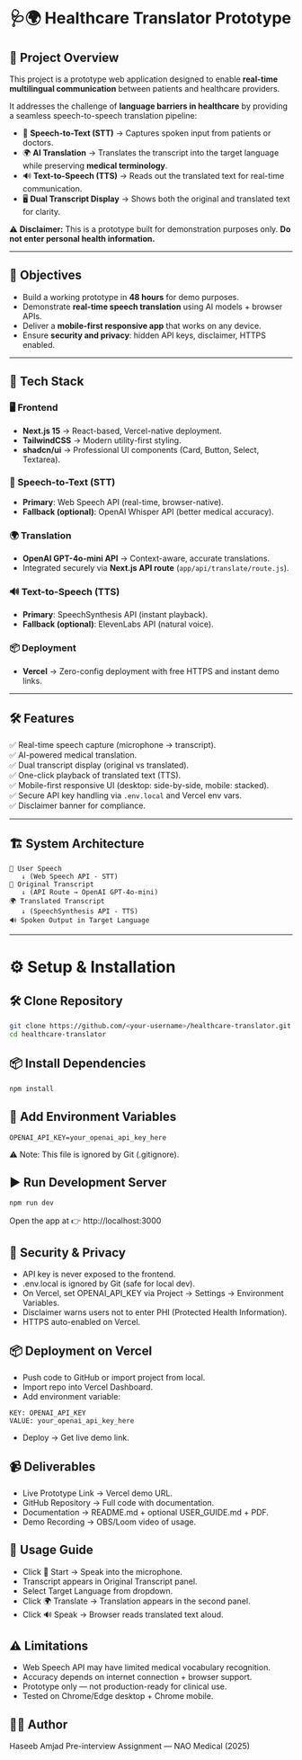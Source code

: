 # 🩺🌍 Healthcare Translator Prototype

## 📌 Project Overview
This project is a prototype web application designed to enable **real-time multilingual communication** between patients and healthcare providers.  

It addresses the challenge of **language barriers in healthcare** by providing a seamless speech-to-speech translation pipeline:

- 🎤 **Speech-to-Text (STT)** → Captures spoken input from patients or doctors.  
- 🌍 **AI Translation** → Translates the transcript into the target language while preserving **medical terminology**.  
- 🔊 **Text-to-Speech (TTS)** → Reads out the translated text for real-time communication.  
- 🖥 **Dual Transcript Display** → Shows both the original and translated text for clarity.  

⚠ **Disclaimer:** This is a prototype built for demonstration purposes only. **Do not enter personal health information.**

---

## 🎯 Objectives
- Build a working prototype in **48 hours** for demo purposes.  
- Demonstrate **real-time speech translation** using AI models + browser APIs.  
- Deliver a **mobile-first responsive app** that works on any device.  
- Ensure **security and privacy**: hidden API keys, disclaimer, HTTPS enabled.  

---

## 🚀 Tech Stack

### 🖥 Frontend
- **Next.js 15** → React-based, Vercel-native deployment.  
- **TailwindCSS** → Modern utility-first styling.  
- **shadcn/ui** → Professional UI components (Card, Button, Select, Textarea).  

### 🎤 Speech-to-Text (STT)
- **Primary**: Web Speech API (real-time, browser-native).  
- **Fallback (optional)**: OpenAI Whisper API (better medical accuracy).  

### 🌍 Translation
- **OpenAI GPT-4o-mini API** → Context-aware, accurate translations.  
- Integrated securely via **Next.js API route** (`app/api/translate/route.js`).  

### 🔊 Text-to-Speech (TTS)
- **Primary**: SpeechSynthesis API (instant playback).  
- **Fallback (optional)**: ElevenLabs API (natural voice).  

### 📦 Deployment
- **Vercel** → Zero-config deployment with free HTTPS and instant demo links.  

---

## 🛠 Features
✅ Real-time speech capture (microphone → transcript).  
✅ AI-powered medical translation.  
✅ Dual transcript display (original vs translated).  
✅ One-click playback of translated text (TTS).  
✅ Mobile-first responsive UI (desktop: side-by-side, mobile: stacked).  
✅ Secure API key handling via `.env.local` and Vercel env vars.  
✅ Disclaimer banner for compliance.  

---

## 🏗 System Architecture
```text
🎤 User Speech
   ↓ (Web Speech API - STT)
📝 Original Transcript
   ↓ (API Route → OpenAI GPT-4o-mini)
🌍 Translated Transcript
   ↓ (SpeechSynthesis API - TTS)
🔊 Spoken Output in Target Language
```
---
# ⚙️ Setup & Installation

## 🛠 Clone Repository
```bash
git clone https://github.com/<your-username>/healthcare-translator.git
cd healthcare-translator
```
## 📦 Install Dependencies
```bash
npm install
```
## 🔑 Add Environment Variables
```env
OPENAI_API_KEY=your_openai_api_key_here
```
⚠️ Note: This file is ignored by Git (.gitignore).
## ▶️ Run Development Server
```bash
npm run dev
```
Open the app at 👉 http://localhost:3000
## 🔐 Security & Privacy
- API key is never exposed to the frontend.
- .env.local is ignored by Git (safe for local dev).
- On Vercel, set OPENAI_API_KEY via Project → Settings → Environment Variables.
- Disclaimer warns users not to enter PHI (Protected Health Information).
- HTTPS auto-enabled on Vercel.
## 📦 Deployment on Vercel
- Push code to GitHub or import project from local.
- Import repo into Vercel Dashboard.
- Add environment variable:
```text
KEY: OPENAI_API_KEY  
VALUE: your_openai_api_key_here
```
- Deploy → Get live demo link.
## 📹 Deliverables
- Live Prototype Link → Vercel demo URL.
- GitHub Repository → Full code with documentation.
- Documentation → README.md + optional USER_GUIDE.md + PDF.
- Demo Recording → OBS/Loom video of usage.
## 📖 Usage Guide
- Click 🎤 Start → Speak into the microphone.
- Transcript appears in Original Transcript panel.
- Select Target Language from dropdown.
- Click 🌍 Translate → Translation appears in the second panel.
- Click 🔊 Speak → Browser reads translated text aloud.
## ⚠ Limitations
- Web Speech API may have limited medical vocabulary recognition.
- Accuracy depends on internet connection + browser support.
- Prototype only — not production-ready for clinical use.
- Tested on Chrome/Edge desktop + Chrome mobile.
## 👨‍💻 Author
Haseeb Amjad
Pre-interview Assignment — NAO Medical (2025)
